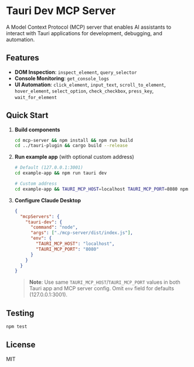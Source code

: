 # Tauri Dev MCP Server

A Model Context Protocol (MCP) server that enables AI assistants to interact with Tauri applications for development, debugging, and automation.

## Features

- **DOM Inspection**: `inspect_element`, `query_selector`
- **Console Monitoring**: `get_console_logs`
- **UI Automation**: `click_element`, `input_text`, `scroll_to_element`, `hover_element`, `select_option`, `check_checkbox`, `press_key`, `wait_for_element`

## Quick Start

1. **Build components**
   ```bash
   cd mcp-server && npm install && npm run build
   cd ../tauri-plugin && cargo build --release
   ```

2. **Run example app** (with optional custom address)
   ```bash
   # Default (127.0.0.1:3001)
   cd example-app && npm run tauri dev

   # Custom address
   cd example-app && TAURI_MCP_HOST=localhost TAURI_MCP_PORT=8080 npm run tauri dev
   ```

3. **Configure Claude Desktop**
   ```json
   {
     "mcpServers": {
       "tauri-dev": {
         "command": "node",
         "args": ["./mcp-server/dist/index.js"],
         "env": {
           "TAURI_MCP_HOST": "localhost",
           "TAURI_MCP_PORT": "8080"
         }
       }
     }
   }
   ```
   > **Note**: Use same `TAURI_MCP_HOST`/`TAURI_MCP_PORT` values in both Tauri app and MCP server config. Omit `env` field for defaults (127.0.0.1:3001).

## Testing
```bash
npm test
```

## License
MIT
